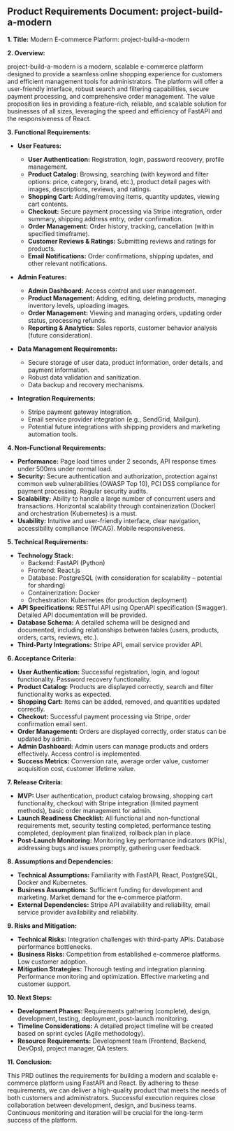 ## Product Requirements Document: project-build-a-modern

**1. Title:**  Modern E-commerce Platform: project-build-a-modern

**2. Overview:**

project-build-a-modern is a modern, scalable e-commerce platform designed to provide a seamless online shopping experience for customers and efficient management tools for administrators.  The platform will offer a user-friendly interface, robust search and filtering capabilities, secure payment processing, and comprehensive order management.  The value proposition lies in providing a feature-rich, reliable, and scalable solution for businesses of all sizes, leveraging the speed and efficiency of FastAPI and the responsiveness of React.


**3. Functional Requirements:**

* **User Features:**
    * **User Authentication:**  Registration, login, password recovery, profile management.
    * **Product Catalog:** Browsing, searching (with keyword and filter options: price, category, brand, etc.), product detail pages with images, descriptions, reviews, and ratings.
    * **Shopping Cart:** Adding/removing items, quantity updates, viewing cart contents.
    * **Checkout:** Secure payment processing via Stripe integration, order summary, shipping address entry, order confirmation.
    * **Order Management:** Order history, tracking, cancellation (within specified timeframe).
    * **Customer Reviews & Ratings:** Submitting reviews and ratings for products.
    * **Email Notifications:** Order confirmations, shipping updates, and other relevant notifications.
* **Admin Features:**
    * **Admin Dashboard:** Access control and user management.
    * **Product Management:** Adding, editing, deleting products, managing inventory levels, uploading images.
    * **Order Management:** Viewing and managing orders, updating order status, processing refunds.
    * **Reporting & Analytics:** Sales reports, customer behavior analysis (future consideration).

* **Data Management Requirements:**
    * Secure storage of user data, product information, order details, and payment information.
    * Robust data validation and sanitization.
    * Data backup and recovery mechanisms.
* **Integration Requirements:**
    * Stripe payment gateway integration.
    * Email service provider integration (e.g., SendGrid, Mailgun).
    * Potential future integrations with shipping providers and marketing automation tools.

**4. Non-Functional Requirements:**

* **Performance:**  Page load times under 2 seconds, API response times under 500ms under normal load.
* **Security:**  Secure authentication and authorization, protection against common web vulnerabilities (OWASP Top 10), PCI DSS compliance for payment processing.  Regular security audits.
* **Scalability:**  Ability to handle a large number of concurrent users and transactions.  Horizontal scalability through containerization (Docker) and orchestration (Kubernetes) is a must.
* **Usability:**  Intuitive and user-friendly interface, clear navigation, accessibility compliance (WCAG).  Mobile responsiveness.

**5. Technical Requirements:**

* **Technology Stack:**
    * Backend: FastAPI (Python)
    * Frontend: React.js
    * Database: PostgreSQL (with consideration for scalability – potential for sharding)
    * Containerization: Docker
    * Orchestration: Kubernetes (for production deployment)
* **API Specifications:**  RESTful API using OpenAPI specification (Swagger).  Detailed API documentation will be provided.
* **Database Schema:**  A detailed schema will be designed and documented, including relationships between tables (users, products, orders, carts, reviews, etc.).
* **Third-Party Integrations:** Stripe API, email service provider API.

**6. Acceptance Criteria:**

* **User Authentication:** Successful registration, login, and logout functionality.  Password recovery functionality.
* **Product Catalog:**  Products are displayed correctly, search and filter functionality works as expected.
* **Shopping Cart:**  Items can be added, removed, and quantities updated correctly.
* **Checkout:**  Successful payment processing via Stripe, order confirmation email sent.
* **Order Management:**  Orders are displayed correctly, order status can be updated by admin.
* **Admin Dashboard:**  Admin users can manage products and orders effectively.  Access control is implemented.
* **Success Metrics:**  Conversion rate, average order value, customer acquisition cost, customer lifetime value.

**7. Release Criteria:**

* **MVP:** User authentication, product catalog browsing, shopping cart functionality, checkout with Stripe integration (limited payment methods), basic order management for admin.
* **Launch Readiness Checklist:**  All functional and non-functional requirements met, security testing completed, performance testing completed, deployment plan finalized, rollback plan in place.
* **Post-Launch Monitoring:**  Monitoring key performance indicators (KPIs), addressing bugs and issues promptly, gathering user feedback.

**8. Assumptions and Dependencies:**

* **Technical Assumptions:**  Familiarity with FastAPI, React, PostgreSQL, Docker and Kubernetes.
* **Business Assumptions:**  Sufficient funding for development and marketing.  Market demand for the e-commerce platform.
* **External Dependencies:**  Stripe API availability and reliability, email service provider availability and reliability.

**9. Risks and Mitigation:**

* **Technical Risks:**  Integration challenges with third-party APIs.  Database performance bottlenecks.
* **Business Risks:**  Competition from established e-commerce platforms.  Low customer adoption.
* **Mitigation Strategies:**  Thorough testing and integration planning.  Performance monitoring and optimization.  Effective marketing and customer support.

**10. Next Steps:**

* **Development Phases:**  Requirements gathering (complete), design, development, testing, deployment, post-launch monitoring.
* **Timeline Considerations:**  A detailed project timeline will be created based on sprint cycles (Agile methodology).
* **Resource Requirements:**  Development team (Frontend, Backend, DevOps), project manager, QA testers.

**11. Conclusion:**

This PRD outlines the requirements for building a modern and scalable e-commerce platform using FastAPI and React.  By adhering to these requirements, we can deliver a high-quality product that meets the needs of both customers and administrators.  Successful execution requires close collaboration between development, design, and business teams.  Continuous monitoring and iteration will be crucial for the long-term success of the platform.
